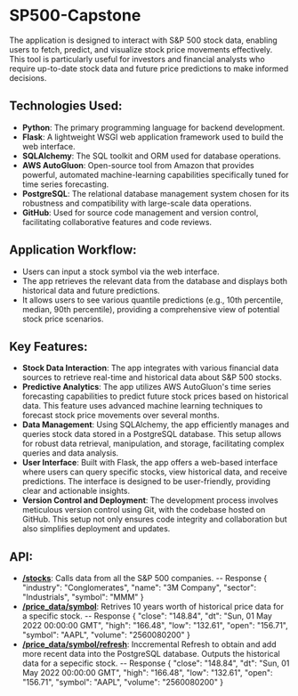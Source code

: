 # SP500-Capstone
The application is designed to interact with S&amp;P 500 stock data, enabling users to fetch, predict, and visualize stock price movements effectively. This tool is particularly useful for investors and financial analysts who require up-to-date stock data and future price predictions to make informed decisions.

## Technologies Used:
- <B>Python</B>: The primary programming language for backend development.
- <B>Flask</B>: A lightweight WSGI web application framework used to build the web interface.
- <B>SQLAlchemy</B>: The SQL toolkit and ORM used for database operations.
- <B>AWS AutoGluon</B>: Open-source tool from Amazon that provides powerful, automated machine-learning capabilities specifically tuned for time series forecasting.
- <B>PostgreSQL</B>: The relational database management system chosen for its robustness and compatibility with large-scale data operations.
- <B>GitHub</B>: Used for source code management and version control, facilitating collaborative features and code reviews.

## Application Workflow:
- Users can input a stock symbol via the web interface.
- The app retrieves the relevant data from the database and displays both historical data and future predictions.
- It allows users to see various quantile predictions (e.g., 10th percentile, median, 90th percentile), providing a comprehensive view of potential stock price scenarios.

## Key Features:
- <B>Stock Data Interaction</B>: The app integrates with various financial data sources to retrieve real-time and historical data about S&P 500 stocks.
- <B>Predictive Analytics</B>: The app utilizes AWS AutoGluon's time series forecasting capabilities to predict future stock prices based on historical data. This feature uses advanced machine learning techniques to forecast stock price movements over several months.
- <B>Data Management</B>: Using SQLAlchemy, the app efficiently manages and queries stock data stored in a PostgreSQL database. This setup allows for robust data retrieval, manipulation, and storage, facilitating complex queries and data analysis.
- <B>User Interface</B>: Built with Flask, the app offers a web-based interface where users can query specific stocks, view historical data, and receive predictions. The interface is designed to be user-friendly, providing clear and actionable insights.
- <B>Version Control and Deployment</B>: The development process involves meticulous version control using Git, with the codebase hosted on GitHub. This setup not only ensures code integrity and collaboration but also simplifies deployment and updates.

## API:
- <B>[/stocks](https://sp500-capstone.onrender.com/stocks)</B>: Calls data from all the S&P 500 companies.
-- Response {
    "industry": "Conglomerates",
    "name": "3M Company",
    "sector": "Industrials",
    "symbol": "MMM"
  }
- <B>[/price_data/symbol](https://sp500-capstone.onrender.com/price_data/AAPL)</B>: Retrives 10 years worth of historical price data for a specific stock.
-- Response {
    "close": "148.84",
    "dt": "Sun, 01 May 2022 00:00:00 GMT",
    "high": "166.48",
    "low": "132.61",
    "open": "156.71",
    "symbol": "AAPL",
    "volume": "2560080200"
  }
- <B>[/price_data/symbol/refresh](https://sp500-capstone.onrender.com/price_data/AAPL/refresh)</B>: Inccremental Refresh to obtain and add more recent data into the PostgreSQL database. Outputs the historical data for a sepecific stock.
-- Response {
    "close": "148.84",
    "dt": "Sun, 01 May 2022 00:00:00 GMT",
    "high": "166.48",
    "low": "132.61",
    "open": "156.71",
    "symbol": "AAPL",
    "volume": "2560080200"
  }